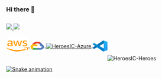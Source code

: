 ### Hi there 👋

  ##

 <div>
  <a href="https://github.com/HeroesIC">
  <img height="150em" src="https://github-readme-stats.vercel.app/api?username=souzare&show_icons=true&theme=yeblu&include_all_commits=true&count_private=true"/>
  <img height="150em" src="https://github-readme-stats.vercel.app/api/top-langs/?username=souzare&layout=compact&theme=yeblu"/>
</div>
<div style="display: inline_block"><br>
  <img align="center" alt="HeroesIC-AWS" height="50" width="60" src="https://raw.githubusercontent.com/devicons/devicon/master/icons/amazonwebservices/amazonwebservices-plain-wordmark.svg">
  <img align="center" alt="HeroesIC-GCP" height="30" width="40" src="https://raw.githubusercontent.com/devicons/devicon/master/icons/googlecloud/googlecloud-original.svg">
  <img align="center" alt="HeroesIC-Azure" height="30" width="30" src="https://img.icons8.com/color/480/000000/azure-1.png">
  <img align="center" alt="HeroesIC-VSCode" height="30" width="40" src="https://raw.githubusercontent.com/devicons/devicon/master/icons/vscode/vscode-original.svg">
  <img align="right" alt="HeroesIC-Heroes" height="200" width="230" src="[https://gifdb.com/images/high/23t8002jrsjacd0t.gif](https://64.media.tumblr.com/96901d1ecb19b4323a4881fff2a003e1/tumblr_oomnbyD4AT1sejmmmo1_400.gifv)">
</div>

  ##
  
![Snake animation](https://github.com/HeroesIC/.github/blob/output/github-contribution-grid-snake.svg)
  
<!-- 
![Snake animation](https://github.com/Grucci/grucci/blob/output/github-contribution-grid-snake.svg)
- 🔭 I’m currently working on AWS
- 🌱 I’m currently learning about cloud providers
- 📫 How to reach me: felipe.grucci@gmail.com
👯 I’m looking to collaborate on ...
- 🤔 I’m looking for help with ...
- 💬 Ask me about ... 
- - 😄 Pronouns: ...
- ⚡ Fun fact: ...
<a href="https://www.youtube.com/channel/UC_-uuuZbY0AAt9CViNzvc-Q" target="_blank"><img src="https://img.shields.io/badge/YouTube-FF0000?style=for-the-badge&logo=youtube&logoColor=white" target="_blank"></a>
<a href="https://www.twitch.tv/rafaballerinii" target="_blank"><img src="https://img.shields.io/badge/Twitch-9146FF?style=for-the-badge&logo=twitch&logoColor=white" target="_blank"></a>
http://code.benco.io/icon-collection/azure-icons/
https://dev.to/
https://dev.to/envoy_/150-badges-for-github-pnk
https://devicon.dev/
https://shields.io/
https://c.tenor.com/4P02Cdfd26MAAAAj/baby-yoda-so-cute.gif
https://c.tenor.com/XrEozUwGI_oAAAAC/groot-this.gif
langs_count=7&
--!>
